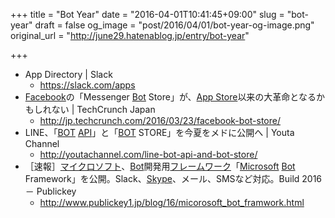 +++
title = "Bot Year"
date = "2016-04-01T10:41:45+09:00"
slug = "bot-year"
draft = false
og_image = "post/2016/04/01/bot-year-og-image.png"
original_url = "http://june29.hatenablog.jp/entry/bot-year"

+++

<ul>
<li>App Directory | Slack

<ul>
<li><a href="https://slack.com/apps">https://slack.com/apps</a></li>
</ul>
</li>
<li>
<a class="keyword" href="http://d.hatena.ne.jp/keyword/Facebook">Facebook</a>の「Messenger <a class="keyword" href="http://d.hatena.ne.jp/keyword/Bot">Bot</a> Store」が、<a class="keyword" href="http://d.hatena.ne.jp/keyword/App%20Store">App Store</a>以来の大革命となるかもしれない | TechCrunch Japan

<ul>
<li><a href="http://jp.techcrunch.com/2016/03/23/facebook-bot-store/">http://jp.techcrunch.com/2016/03/23/facebook-bot-store/</a></li>
</ul>
</li>
<li>LINE、「<a class="keyword" href="http://d.hatena.ne.jp/keyword/BOT">BOT</a> <a class="keyword" href="http://d.hatena.ne.jp/keyword/API">API</a>」と「<a class="keyword" href="http://d.hatena.ne.jp/keyword/BOT">BOT</a> STORE」を今夏をメドに公開へ | Youta Channel

<ul>
<li><a href="http://youtachannel.com/line-bot-api-and-bot-store/">http://youtachannel.com/line-bot-api-and-bot-store/</a></li>
</ul>
</li>
<li>［速報］<a class="keyword" href="http://d.hatena.ne.jp/keyword/%A5%DE%A5%A4%A5%AF%A5%ED%A5%BD%A5%D5%A5%C8">マイクロソフト</a>、<a class="keyword" href="http://d.hatena.ne.jp/keyword/Bot">Bot</a>開発用<a class="keyword" href="http://d.hatena.ne.jp/keyword/%A5%D5%A5%EC%A1%BC%A5%E0%A5%EF%A1%BC%A5%AF">フレームワーク</a>「<a class="keyword" href="http://d.hatena.ne.jp/keyword/Microsoft">Microsoft</a> <a class="keyword" href="http://d.hatena.ne.jp/keyword/Bot">Bot</a> Framework」を公開。Slack、<a class="keyword" href="http://d.hatena.ne.jp/keyword/Skype">Skype</a>、メール、SMSなど対応。Build 2016 － Publickey

<ul>
<li><a href="http://www.publickey1.jp/blog/16/micorosoft_bot_framwork.html">http://www.publickey1.jp/blog/16/micorosoft_bot_framwork.html</a></li>
</ul>
</li>
</ul>
